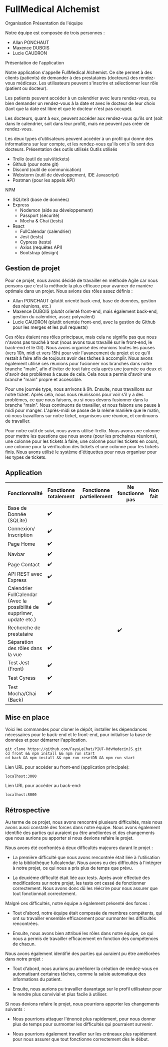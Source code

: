 
# FullMedical Alchemist

Organisation
Présentation de l'équipe

Notre équipe est composée de trois personnes :

- Allan PONCHAUT
- Maxence DUBOIS
- Lucie CAUDRON

Présentation de l'application

Notre application s'appelle FullMedical Alchemist. Ce site permet à des clients (patients) de demander à des prestataires (docteurs) des rendez-vous médicaux. Les utilisateurs peuvent s'inscrire et sélectionner leur rôle (patient ou docteur).

Les patients peuvent accéder à un calendrier avec leurs rendez-vous, ou bien demander un rendez-vous à la date et avec le docteur de leur choix (tant que la date est libre et que le docteur n'est pas occupé).

Les docteurs, quant à eux, peuvent accéder aux rendez-vous qu'ils ont (soit dans le calendrier, soit dans leur profil), mais ne peuvent pas créer de rendez-vous.

Les deux types d'utilisateurs peuvent accéder à un profil qui donne des informations sur leur compte, et les rendez-vous qu'ils ont s'ils sont des docteurs.
Présentation des outils utilisés
Outils utilisés

- Trello (outil de suivi/tickets)
- Github (pour notre git)
- Discord (outil de communication)
- Webstorm (outil de développement, IDE Javascript)
- Postman (pour les appels API)

NPM

- SQLite3 (base de données)
- Express
	- Nodemon (aide au développement)
	- Passport (sécurité)
	- Mocha & Chai (tests)
- React  
	- FullCalendar (calendrier)
	- Jest (tests)
	- Cypress (tests)
	- Axios (requêtes API)
	- Bootstrap (design)

## Gestion de projet

Pour ce projet, nous avons décidé de travailler en méthode Agile car nous pensons que c'est la méthode la plus efficace pour avancer de manière optimale dans un projet. Nous avions des rôles assez définis :

- Allan PONCHAUT (plutôt orienté back-end, base de données, gestion des réunions, etc.)
- Maxence DUBOIS (plutôt orienté front-end, mais également back-end, gestion du calendrier, assez polyvalent)
- Lucie CAUDRON (plutôt orientée front-end, avec la gestion de Github pour les merges et les pull requests)

Ces rôles étaient nos rôles principaux, mais cela ne signifie pas que nous n'avons pas touché à tout (nous avons tous travaillé sur le front-end, le back-end et le Git). Nous avons organisé des réunions toutes les pauses (vers 10h, midi et vers 15h) pour voir l'avancement du projet et ce qu'il restait à faire afin de toujours avoir des tâches à accomplir. Nous avons également utilisé ces réunions pour fusionner nos branches dans notre branche "main", afin d'éviter de tout faire cela après une journée ou deux et d'avoir des problèmes à cause de cela. Cela nous a permis d'avoir une branche "main" propre et accessible.

Pour une journée type, nous arrivons à 9h. Ensuite, nous travaillons sur notre ticket. Après cela, nous nous réunissons pour voir s'il y a des problèmes, ce que nous faisons, ou si nous devons fusionner dans la branche "main". Nous continuons de travailler, et nous faisons une pause à midi pour manger. L'après-midi se passe de la même manière que le matin, où nous travaillons sur notre ticket, organisons une réunion, et continuons de travailler.

Pour notre outil de suivi, nous avons utilisé Trello. Nous avons une colonne pour mettre les questions que nous avons (pour les prochaines réunions), une colonne pour les tickets à faire, une colonne pour les tickets en cours, une colonne pour la vérification des tickets et une colonne pour les tickets finis. Nous avons utilisé le système d'étiquettes pour nous organiser pour les types de tickets.

## Application 

| Fonctionnalité                                                   | Fonctionne totalement | Fonctionne partiellement | Ne fonctionne pas | Non fait | Réalisé par        |
|------------------------------------------------------------------|--------------------|--------------------------|-------------------|----------|--------------------|
| Base de Donnée (SQLite)                                                  |         ✔️         |                          |                   |          | Allan |
| Connexion/ Inscription                                           |         ✔️         |                          |                   |          | Allan/Max           |
| Page Home                                                        |         ✔️         |                          |                   |          | Lucie           |
| Navbar                                                           |         ✔️         |                          |                   |          | Lucie/Max            |
| Page Contact                                |         ✔️         |                          |                   |          | Lucie               |
| API REST avec Express                                           |         ✔️         |                          |                   |          | Allan               |
| Calendrier FullCalendar (Avec la possibilité de supprimer, update etc.)                                          |         ✔️         |                          |                   |          | Max               |
| Recherche de prestataire                                                      |                  |                          |        ✔️           |          | Allan               |
| Séparation des rôles dans la vue |         ✔️         |                          |                   |          | Allan           |
| Test Jest (Front)                                    |         ✔️         |                          |                   |          | Lucie            |
| Test Cyress                                        |         ✔️         |                          |                   |          | Max            |
| Test Mocha/Chai (Back)                                |         ✔️         |                          |                   |          | Allan            |

## Mise en place

Voici les commandes pour cloner le dépôt, installer les dépendances nécessaires pour le back-end et le front-end, pour initialiser la base de données et pour démarrer l'application.

```
git clone https://github.com/FaysLeChat/PIUT-RdvMedecinJS.git
cd front && npm install && npm run start
cd back && npm install && npm run resetDB && npm run start
```

Lien URL pour accéder au front-end (application principale):
```
localhost:3000
```

Lien URL pour accéder au back-end:

```
localhost:8000
```

## Rétrospective

Au terme de ce projet, nous avons rencontré plusieurs difficultés, mais nous avons aussi constaté des forces dans notre équipe. Nous avons également identifié des parties qui auraient pu être améliorées et des changements que nous aurions pu apporter si nous devions refaire le projet.

Nous avons été confrontés à deux difficultés majeures durant le projet :

-   La première difficulté que nous avons rencontrée était liée à l'utilisation de la bibliothèque fullcalendar. Nous avons eu des difficultés à l'intégrer à notre projet, ce qui nous a pris plus de temps que prévu.
    
-   La deuxième difficulté était liée aux tests. Après avoir effectué des modifications sur notre projet, les tests ont cessé de fonctionner correctement. Nous avons donc dû les réécrire pour nous assurer que tout fonctionnait correctement.

Malgré ces difficultés, notre équipe a également présenté des forces :

-   Tout d'abord, notre équipe était composée de membres compétents, qui ont su travailler ensemble efficacement pour surmonter les difficultés rencontrées.
    
-   Ensuite, nous avons bien attribué les rôles dans notre équipe, ce qui nous a permis de travailler efficacement en fonction des compétences de chacun.

Nous avons également identifié des parties qui auraient pu être améliorées dans notre projet :

-   Tout d'abord, nous aurions pu améliorer la création de rendez-vous en automatisant certaines tâches, comme la saisie automatique des informations du patient.
    
-   Ensuite, nous aurions pu travailler davantage sur le profil utilisateur pour le rendre plus convivial et plus facile à utiliser.

Si nous devions refaire le projet, nous pourrions apporter les changements suivants :

-   Nous pourrions attaquer l'énoncé plus rapidement, pour nous donner plus de temps pour surmonter les difficultés qui pourraient survenir.
    
-   Nous pourrions également travailler sur les créneaux plus rapidement pour nous assurer que tout fonctionne correctement dès le début.
